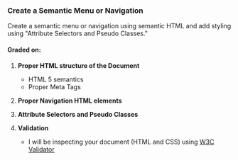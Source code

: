 ### Create a Semantic Menu or Navigation

Create a semantic menu or navigation using semantic HTML and add styling using "Attribute Selectors and Pseudo Classes."

#### Graded on:

1. **Proper HTML structure of the Document**
   - HTML 5 semantics
   - Proper Meta Tags

2. **Proper Navigation HTML elements**

3. **Attribute Selectors and Pseudo Classes**

4. **Validation**
   - I will be inspecting your document (HTML and CSS) using [W3C Validator](https://validator.w3.org/)
